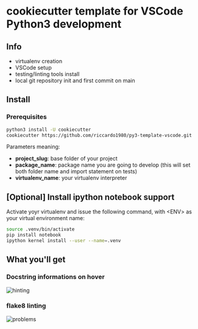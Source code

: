 # cookiecutter template for VSCode Python3 development

## Info
- virtualenv creation
- VSCode setup
- testing/linting tools install
- local git repository init and first commit on main

## Install
### Prerequisites
```bash
python3 install -U cookiecutter
cookiecutter https://github.com/riccardo1980/py3-template-vscode.git
```

Parameters meaning:
- __project_slug__: base folder of your project
- __package_name__: package name you are going to develop (this will set both folder name and import statement on tests)
- __virtualenv_name__: your virtualenv interpreter

## [Optional] Install ipython notebook support
Activate yoyr virtualenv and issue the following command, with \<ENV\> as your virtual environment name:
```bash
source .venv/bin/activate
pip install notebook
ipython kernel install --user --name=.venv
```

## What you'll get

### Docstring informations on hover

![hinting][hinting]

### flake8 linting

![problems][problems]


[hinting]: imgs/hover.png
[problems]: imgs/problems.png
